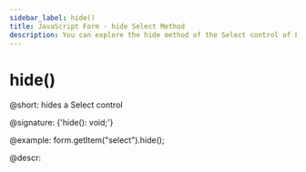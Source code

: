 ```yaml
---
sidebar_label: hide()
title: JavaScript Form - hide Select Method 
description: You can explore the hide method of the Select control of Form in the documentation of the DHTMLX JavaScript UI library. Browse developer guides and API reference, try out code examples and live demos, and download a free 30-day evaluation version of DHTMLX Suite 7.
---
```


# hide()

@short: hides a Select control

@signature: {'hide(): void;'}

@example:
form.getItem("select").hide(); 

@descr:
